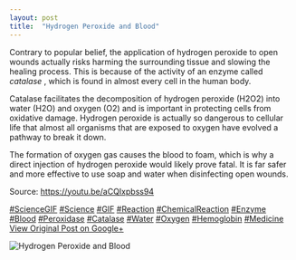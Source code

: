 ```yaml
---
layout: post
title:  "Hydrogen Peroxide and Blood"
---
```


Contrary to popular belief, the application of hydrogen peroxide to open wounds actually risks harming the surrounding tissue and slowing the healing process. This is because of the activity of an enzyme called _catalase_ , which is found in almost every cell in the human body.   
  
Catalase facilitates the decomposition of hydrogen peroxide (H2O2) into water (H2O) and oxygen (O2) and is important in protecting cells from oxidative damage. Hydrogen peroxide is actually so dangerous to cellular life that almost all organisms that are exposed to oxygen have evolved a pathway to break it down.  
  
The formation of oxygen gas causes the blood to foam, which is why a direct injection of hydrogen peroxide would likely prove fatal. It is far safer and more effective to use soap and water when disinfecting open wounds.  
  
Source: <https://youtu.be/aCQIxpbss94>  
  
[#ScienceGIF](https://plus.google.com/s/%23ScienceGIF/posts) [#Science](https://plus.google.com/s/%23Science/posts) [#GIF](https://plus.google.com/s/%23GIF/posts) [#Reaction](https://plus.google.com/s/%23Reaction/posts) [#ChemicalReaction](https://plus.google.com/s/%23ChemicalReaction/posts) [#Enzyme](https://plus.google.com/s/%23Enzyme/posts) [#Blood](https://plus.google.com/s/%23Blood/posts) [#Peroxidase](https://plus.google.com/s/%23Peroxidase/posts) [#Catalase](https://plus.google.com/s/%23Catalase/posts) [#Water](https://plus.google.com/s/%23Water/posts) [#Oxygen](https://plus.google.com/s/%23Oxygen/posts) [#Hemoglobin](https://plus.google.com/s/%23Hemoglobin/posts) [#Medicine](https://plus.google.com/s/%23Medicine/posts)
[View Original Post on Google+](https://plus.google.com/+ColinSullender/posts/XeuiPrMMjcq)

![Hydrogen Peroxide and Blood](/assets/img/2016-03-15-Hydrogen-Peroxide-and-Blood.gif)
